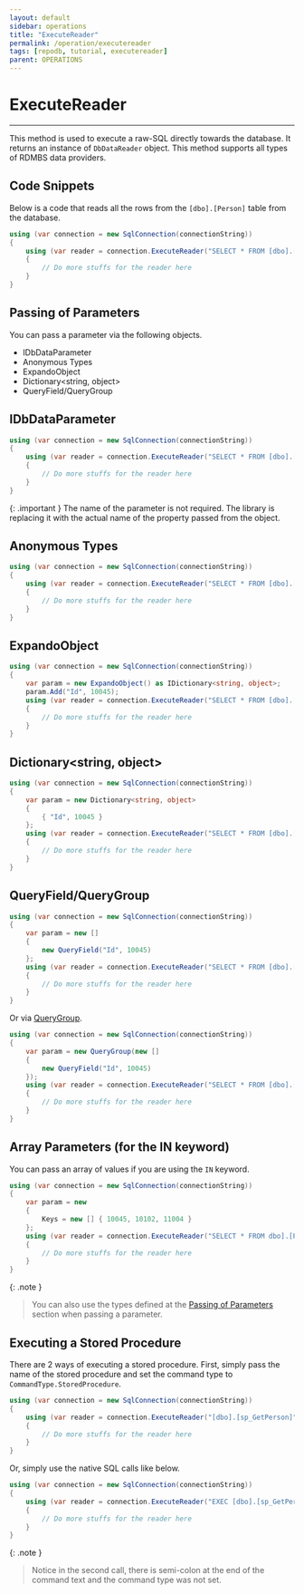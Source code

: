 ```yaml
---
layout: default
sidebar: operations
title: "ExecuteReader"
permalink: /operation/executereader
tags: [repodb, tutorial, executereader]
parent: OPERATIONS
---
```


# ExecuteReader

---

This method is used to execute a raw-SQL directly towards the database. It returns an instance of `DbDataReader` object. This method supports all types of RDMBS data providers.

## Code Snippets

Below is a code that reads all the rows from the `[dbo].[Person]` table from the database.

```csharp
using (var connection = new SqlConnection(connectionString))
{
    using (var reader = connection.ExecuteReader("SELECT * FROM [dbo].[Person];"))
    {
        // Do more stuffs for the reader here
    }
}
```

## Passing of Parameters

You can pass a parameter via the following objects.

- IDbDataParameter
- Anonymous Types
- ExpandoObject
- Dictionary&lt;string, object&gt;
- QueryField/QueryGroup

## IDbDataParameter

```csharp
using (var connection = new SqlConnection(connectionString))
{
    using (var reader = connection.ExecuteReader("SELECT * FROM [dbo].[Person] WHERE Id = @Id;", new { Id = new SqlParameter("_", 10045) }))
    {
        // Do more stuffs for the reader here
    }
}
```

{: .important }
The name of the parameter is not required. The library is replacing it with the actual name of the property passed from the object.

## Anonymous Types

```csharp
using (var connection = new SqlConnection(connectionString))
{
    using (var reader = connection.ExecuteReader("SELECT * FROM [dbo].[Person] WHERE Id = @Id;", new { Id = 10045 }))
    {
        // Do more stuffs for the reader here
    }
}
```

## ExpandoObject

```csharp
using (var connection = new SqlConnection(connectionString))
{
    var param = new ExpandoObject() as IDictionary<string, object>;
    param.Add("Id", 10045);
    using (var reader = connection.ExecuteReader("SELECT * FROM [dbo].[Person] WHERE Id = @Id;", param))
    {
        // Do more stuffs for the reader here
    }
}
```

## Dictionary<string, object>

```csharp
using (var connection = new SqlConnection(connectionString))
{
    var param = new Dictionary<string, object>
    {
        { "Id", 10045 }
    };
    using (var reader = connection.ExecuteReader("SELECT * FROM [dbo].[Person] WHERE Id = @Id;", param))
    {
        // Do more stuffs for the reader here
    }
}
```

## QueryField/QueryGroup

```csharp
using (var connection = new SqlConnection(connectionString))
{
    var param = new []
    {
        new QueryField("Id", 10045)
    };
    using (var reader = connection.ExecuteReader("SELECT * FROM [dbo].[Person] WHERE Id = @Id;", param))
    {
        // Do more stuffs for the reader here
    }
}
```

Or via [QueryGroup](/class/querygroup).

```csharp
using (var connection = new SqlConnection(connectionString))
{
    var param = new QueryGroup(new []
    {
        new QueryField("Id", 10045)
    });
    using (var reader = connection.ExecuteReader("SELECT * FROM [dbo].[Person] WHERE Id = @Id;", param))
    {
        // Do more stuffs for the reader here
    }
}
```

## Array Parameters (for the IN keyword)

You can pass an array of values if you are using the `IN` keyword.

```csharp
using (var connection = new SqlConnection(connectionString))
{
    var param = new
    {
        Keys = new [] { 10045, 10102, 11004 }
    };
    using (var reader = connection.ExecuteReader("SELECT * FROM dbo].[Person] WHERE Id IN (@Keys);", param))
    {
        // Do more stuffs for the reader here
    }
}
```

{: .note }
> You can also use the types defined at the [Passing of Parameters](#passing-of-parameters) section when passing a parameter.

## Executing a Stored Procedure

There are 2 ways of executing a stored procedure. First, simply pass the name of the stored procedure and set the command type to `CommandType.StoredProcedure`.

```csharp
using (var connection = new SqlConnection(connectionString))
{
    using (var reader = connection.ExecuteReader("[dbo].[sp_GetPerson]", new { Id = 10045 }, commandType: CommandType.StoredProcedure))
    {
        // Do more stuffs for the reader here
    }
}
```

Or, simply use the native SQL calls like below.

```csharp
using (var connection = new SqlConnection(connectionString))
{
    using (var reader = connection.ExecuteReader("EXEC [dbo].[sp_GetPerson](@Id);", new { Id = 10045 }))
    {
        // Do more stuffs for the reader here
    }
}
```

{: .note }
> Notice in the second call, there is semi-colon at the end of the command text and the command type was not set.
